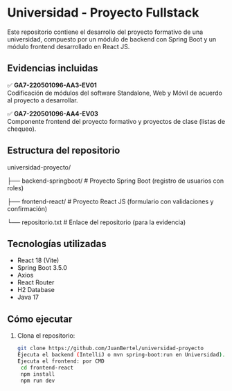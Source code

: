 # Universidad - Proyecto Fullstack

Este repositorio contiene el desarrollo del proyecto formativo de una universidad, compuesto por un módulo de backend con Spring Boot y un módulo frontend desarrollado en React JS.

## Evidencias incluidas

✅ **GA7-220501096-AA3-EV01**  
Codificación de módulos del software Standalone, Web y Móvil de acuerdo al proyecto a desarrollar.

✅ **GA7-220501096-AA4-EV03**  
Componente frontend del proyecto formativo y proyectos de clase (listas de chequeo).

## Estructura del repositorio

universidad-proyecto/

├── backend-springboot/ # Proyecto Spring Boot (registro de usuarios con roles)

├── frontend-react/ # Proyecto React JS (formulario con validaciones y confirmación)

└── repositorio.txt # Enlace del repositorio (para la evidencia)


## Tecnologías utilizadas

- React 18 (Vite)
- Spring Boot 3.5.0
- Axios
- React Router
- H2 Database
- Java 17

## Cómo ejecutar

1. Clona el repositorio:
   ```bash
   git clone https://github.com/JuanBertel/universidad-proyecto
   Ejecuta el backend (IntelliJ o mvn spring-boot:run en Universidad).
   Ejecuta el frontend: por CMD
    cd frontend-react
    npm install
    npm run dev
